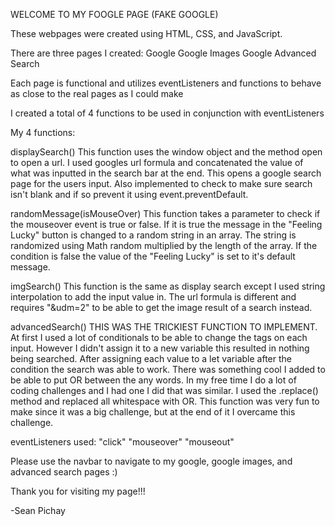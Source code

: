 WELCOME TO MY FOOGLE PAGE (FAKE GOOGLE)

These webpages were created using HTML, CSS, and JavaScript.

There are three pages I created:
Google
Google Images
Google Advanced Search

Each page is functional and utilizes eventListeners and functions to behave as close to the real pages as I could make

I created a total of 4 functions to be used in conjunction with eventListeners

My 4 functions:

displaySearch() This function uses the window object and the method open to open a url. I used googles url formula and concatenated the value of what was inputted in the search bar at the end. This opens a google search page for the users input. Also implemented to check to make sure search isn't blank and if so prevent it using event.preventDefault.

randomMessage(isMouseOver) This function takes a parameter to check if the mouseover event is true or false. If it is true the message in the "Feeling Lucky" button is changed to a random string in an array. The string is randomized using Math random multiplied by the length of the array.
If the condition is false the value of the "Feeling Lucky" is set to it's default message.

imgSearch() This function is the same as display search except I used string interpolation to add the input value in. The url formula is different and requires "&udm=2" to be able to get the image result of a search instead.

advancedSearch() THIS WAS THE TRICKIEST FUNCTION TO IMPLEMENT. At first I used a lot of conditionals to be able to change the tags on each input. However I didn't assign it to a new variable this resulted in nothing being searched. After assigning each value to a let variable after the condition the search was able to work. There was something cool I added to be able to put OR between the any words. In my free time I do a lot of coding challenges and I had one I did that was similar. I used the .replace() method and replaced all whitespace with OR. This function was very fun to make since it was a big challenge, but at the end of it I overcame this challenge.


eventListeners used:
"click"
"mouseover"
"mouseout"

Please use the navbar to navigate to my google, google images, and advanced search pages :)

Thank you for visiting my page!!!

-Sean Pichay
